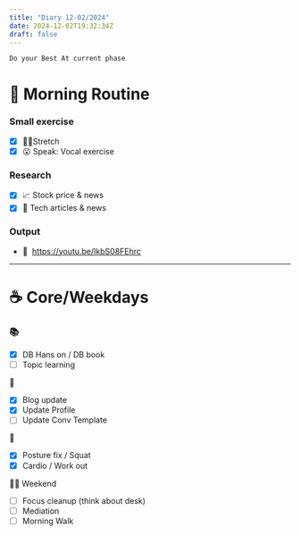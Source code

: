 ```yaml
---
title: "Diary 12-02/2024"  
date: 2024-12-02T19:32:34Z
draft: false
---
```


```tsx
Do your Best At current phase
```

# 🍳 Morning Routine

### Small exercise

- [x]  🧎‍♀️Stretch
- [x]  😮 Speak: Vocal exercise

### Research

- [x]  📈 Stock price & news
- [x]  👾 Tech articles & news

### Output

- 🎥  https://youtu.be/IkbS08FEhrc

---

# ☕ Core/Weekdays

### 📚

- [x]  DB Hans on / DB book
- [ ]  Topic learning

👑

- [x]  Blog update
- [x]  Update Profile
- [ ]  Update Conv Template

💪

- [x]  Posture fix / Squat
- [x]  Cardio / Work out

🧘‍♀️ Weekend

- [ ]  Focus cleanup (think about desk)
- [ ]  Mediation
- [ ]  Morning Walk